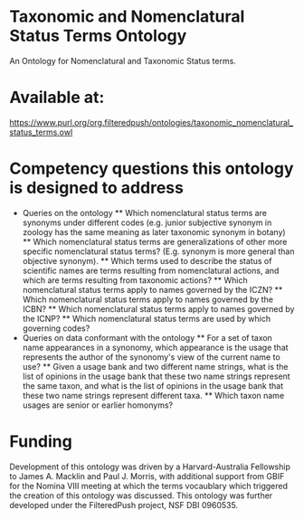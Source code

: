 # Taxonomic and Nomenclatural Status Terms Ontology
An Ontology for Nomenclatural and Taxonomic Status terms.
# Available at:
https://www.purl.org/org.filteredpush/ontologies/taxonomic_nomenclatural_status_terms.owl

# Competency questions this ontology is designed to address
* Queries on the ontology
** Which nomenclatural status terms are synonyms under different codes (e.g. junior subjective synonym in zoology has the same meaning as later taxonomic synonym in botany)
** Which nomenclatural status terms are generalizations of other more specific nomenclatural status terms?  (E.g. synonym is more general than objective synonym).
** Which terms used to describe the status of scientific names are terms resulting from nomenclatural actions, and which are terms resulting from taxonomic actions?
** Which nomenclatural status terms apply to names governed by the ICZN?
** Which nomenclatural status terms apply to names governed by the ICBN?
** Which nomenclatural status terms apply to names governed by the ICNP?
** Which nomenclatural status terms are used by which governing codes?
* Queries on data conformant with the ontology
** For a set of taxon name appearances in a synonomy, which appearance is the usage that represents the author of the synonomy's view of the current name to use?
** Given a usage bank and two different name strings, what is the list of opinions in the usage bank that these two name strings represent the same taxon, and what is the list of opinions in the usage bank that these two name strings represent different taxa.
** Which taxon name usages are senior or earlier homonyms?

# Funding
Development of this ontology was driven by a Harvard-Australia Fellowship to James A. Macklin and Paul J. Morris, with additional support from GBIF for the Nomina VIII meeting at which the terms vocaublary which triggered the creation of this ontology was discussed.  This ontology was further developed under the FilteredPush project, NSF DBI 0960535.
